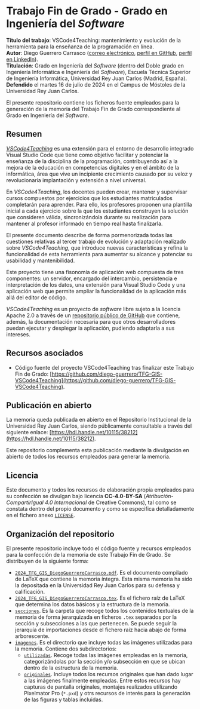 # Trabajo Fin de Grado - Grado en Ingeniería del *Software*

**Título del trabajo**: VSCode4Teaching: mantenimiento y evolución de la herramienta para la enseñanza de la programación en línea.  
**Autor**: Diego Guerrero Carrasco ([correo electrónico](mailto:diegogcarrasco@icloud.com), [perfil en GitHub](https://github.com/diego-guerrero), [perfil en LinkedIn](https://www.linkedin.com/in/diego-guerrero-carrasco/)).  
**Titulación**: Grado en Ingeniería del *Software* (dentro del Doble grado en Ingeniería Informática e Ingeniería del *Software*), Escuela Técnica Superior de Ingeniería Informática, Universidad Rey Juan Carlos (Madrid, España).  
**Defendido** el martes 16 de julio de 2024 en el Campus de Móstoles de la Universidad Rey Juan Carlos.

El presente repositorio contiene los ficheros fuente empleados para la generación de la memoria del Trabajo Fin de Grado correspondiente al Grado en Ingeniería del *Software*.


## Resumen
[*VSCode4Teaching*](https://github.com/codeurjc-students/2019-VSCode4Teaching) es una extensión para el entorno de desarrollo integrado Visual Studio Code que tiene como objetivo facilitar y potenciar la enseñanza de la disciplina de la programación, contribuyendo así a la mejora de la educación en competencias digitales y en el ámbito de la informática, área que vive un incipiente crecimiento causado por su veloz y revolucionaria implantación y extensión a nivel universal.

En *VSCode4Teaching*, los docentes pueden crear, mantener y supervisar cursos compuestos por ejercicios que los estudiantes matriculados completarán para aprender. Para ello, los profesores proponen una plantilla inicial a cada ejercicio sobre la que los estudiantes construyen la solución que consideren válida, sincronizándola durante su realización para mantener al profesor informado en tiempo real hasta finalizarla.

El presente documento describe de forma pormenorizada todas las cuestiones relativas al tercer trabajo de evolución y adaptación realizado sobre *VSCode4Teaching*, que introduce nuevas características y refina la funcionalidad de esta herramienta para aumentar su alcance y potenciar su usabilidad y mantenibilidad.

Este proyecto tiene una fisonomía de aplicación web compuesta de tres componentes: un servidor, encargado del intercambio, persistencia e interpretación de los datos, una extensión para Visual Studio Code y una aplicación web que permite ampliar la funcionalidad de la aplicación más allá del editor de código.

*VSCode4Teaching* es un proyecto de *software* libre sujeto a la licencia Apache 2.0 a través de un [repositorio público de GitHub](https://github.com/codeurjc-students/2019-VSCode4Teaching) que contiene, además, la documentación necesaria para que otros desarrolladores puedan ejecutar y desplegar la aplicación, pudiendo adaptarla a sus intereses.


## Recursos asociados
- Código fuente del proyecto VSCode4Teaching tras finalizar este Trabajo Fin de Grado: [https://github.com/diego-guerrero/TFG-GIS-VSCode4Teaching](https://github.com/diego-guerrero/TFG-GIS-VSCode4Teaching).


## Publicación en abierto
La memoria queda publicada en abierto en el Repositorio Institucional de la Universidad Rey Juan Carlos, siendo públicamente consultable a través del siguiente enlace: [https://hdl.handle.net/10115/38212](https://hdl.handle.net/10115/38212).

Este repositorio complementa esta publicación mediante la divulgación en abierto de todos los recursos empleados para generar la memoria.


## Licencia
Este documento y todos los recursos de elaboración propia empleados para su confección se divulgan bajo licencia **CC-4.0-BY-SA** (*Atribución-CompartirIgual 4.0 Internacional* de Creative Commons), tal como se constata dentro del propio documento y como se especifica detalladamente en el fichero anexo [`LICENSE`](LICENSE).


## Organización del repositorio
El presente repositorio incluye todo el código fuente y recursos empleados para la confección de la memoria de este Trabajo Fin de Grado. Se distribuyen de la siguiente forma:
- [`2024_TFG_GIS_DiegoGuerreroCarrasco.pdf`](2024_TFG_GIS_DiegoGuerreroCarrasco.pdf). Es el documento compilado de LaTeX que contiene la memoria íntegra. Esta misma memoria ha sido la depositada en la Universidad Rey Juan Carlos para su defensa y calificación.
- [`2024_TFG_GIS_DiegoGuerreroCarrasco.tex`](2024_TFG_GIS_DiegoGuerreroCarrasco.tex). Es el fichero raíz de LaTeX que determina los datos básicos y la estructura de la memoria.
- [`secciones`](secciones/). Es la carpeta que recoge todos los contenidos textuales de la memoria de forma jerarquizada en ficheros `.tex` separados por la sección y subsecciones a las que pertenecen. Se puede seguir la jerarquía de importaciones desde el fichero raíz hacia abajo de forma arborescente.
- [`imagenes`](imagenes/). Es el directorio que incluye todas las imágenes utilizadas para la memoria. Contiene dos subdirectorios:
    - [`utilizadas`](imagenes/utilizadas/). Recoge todas las imágenes empleadas en la memoria, categorizándolas por la sección y/o subsección en que se ubican dentro de la estructura de la memoria.
    - [`originales`](imagenes/originales/). Incluye todos los recursos originales que han dado lugar a las imágenes finalmente empleadas. Entre estos recursos hay capturas de pantalla originales, montajes realizados utilizando Pixelmator Pro (`*.pxd`) y otrs recursos de interés para la generación de las figuras y tablas incluidas.